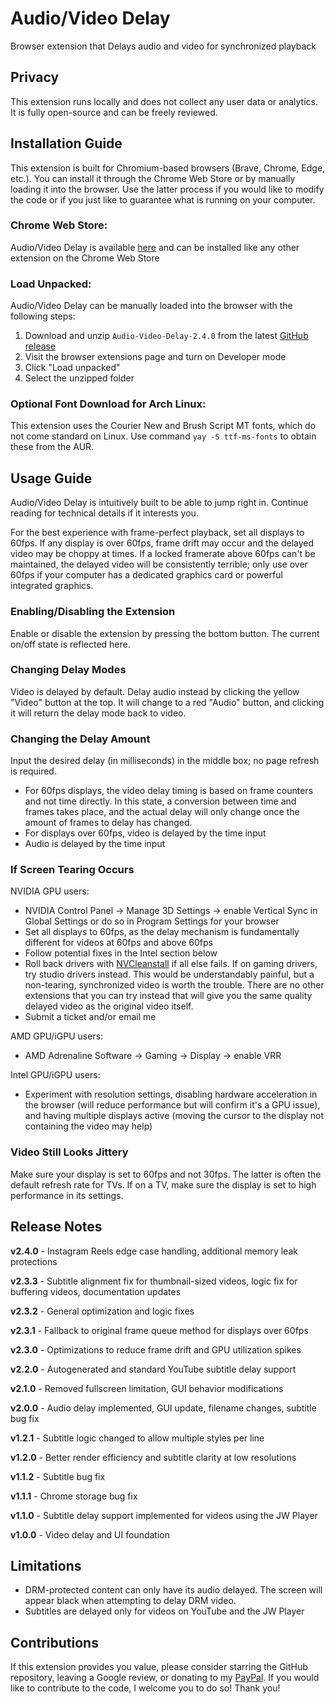 # Audio/Video Delay
Browser extension that Delays audio and video for synchronized playback

## Privacy
This extension runs locally and does not collect any user data or analytics. It is fully open-source and can be freely reviewed.

## Installation Guide
This extension is built for Chromium-based browsers (Brave, Chrome, Edge, etc.). You can install it through the Chrome Web Store or by manually loading it into the browser. Use the latter process if you would like to modify the code or if you just like to guarantee what is running on your computer.

### Chrome Web Store:
Audio/Video Delay is available [here](https://chromewebstore.google.com/detail/audiovideo-delay/oefgkbcfnbncpbociajoehcnnmmipjmo) and can be installed like any other extension on the Chrome Web Store

### Load Unpacked:
Audio/Video Delay can be manually loaded into the browser with the following steps:
1. Download and unzip `Audio-Video-Delay-2.4.0` from the latest [GitHub release](https://github.com/cpb34/Audio-Video-Delay/releases)
2. Visit the browser extensions page and turn on Developer mode
3. Click "Load unpacked"
4. Select the unzipped folder

### Optional Font Download for Arch Linux:
This extension uses the Courier New and Brush Script MT fonts, which do not come standard on Linux. Use command `yay -S ttf-ms-fonts` to obtain these from the AUR.

## Usage Guide
Audio/Video Delay is intuitively built to be able to jump right in. Continue reading for technical details if it interests you.

For the best experience with frame-perfect playback, set all displays to 60fps. If any display is over 60fps, frame drift may occur and the delayed video may be choppy at times. If a locked framerate above 60fps can't be maintained, the delayed video will be consistently terrible; only use over 60fps if your computer has a dedicated graphics card or powerful integrated graphics.

### Enabling/Disabling the Extension
Enable or disable the extension by pressing the bottom button. The current on/off state is reflected here.

### Changing Delay Modes
Video is delayed by default. Delay audio instead by clicking the yellow "Video" button at the top. It will change to a red "Audio" button, and clicking it will return the delay mode back to video.

### Changing the Delay Amount
Input the desired delay (in milliseconds) in the middle box; no page refresh is required.
- For 60fps displays, the video delay timing is based on frame counters and not time directly. In this state, a conversion between time and frames takes place, and the actual delay will only change once the amount of frames to delay has changed.
- For displays over 60fps, video is delayed by the time input
- Audio is delayed by the time input

### If Screen Tearing Occurs
NVIDIA GPU users:
- NVIDIA Control Panel -> Manage 3D Settings -> enable Vertical Sync in Global Settings or do so in Program Settings for your browser
- Set all displays to 60fps, as the delay mechanism is fundamentally different for videos at 60fps and above 60fps
- Follow potential fixes in the Intel section below
- Roll back drivers with [NVCleanstall](https://nvcleanstall.net/download) if all else fails. If on gaming drivers, try studio drivers instead. This would be understandably painful, but a non-tearing, synchronized video is worth the trouble. There are no other extensions that you can try instead that will give you the same quality delayed video as the original video itself.
- Submit a ticket and/or email me

AMD GPU/iGPU users:
- AMD Adrenaline Software -> Gaming -> Display -> enable VRR

Intel GPU/iGPU users:
- Experiment with resolution settings, disabling hardware acceleration in the browser (will reduce performance but will confirm it's a GPU issue), and having multiple displays active (moving the cursor to the display not containing the video may help)

### Video Still Looks Jittery
Make sure your display is set to 60fps and not 30fps. The latter is often the default refresh rate for TVs. If on a TV, make sure the display is set to high performance in its settings.

## Release Notes

**v2.4.0** - Instagram Reels edge case handling, additional memory leak protections

**v2.3.3** - Subtitle alignment fix for thumbnail-sized videos, logic fix for buffering videos, documentation updates

**v2.3.2** - General optimization and logic fixes

**v2.3.1** - Fallback to original frame queue method for displays over 60fps

**v2.3.0** - Optimizations to reduce frame drift and GPU utilization spikes

**v2.2.0** - Autogenerated and standard YouTube subtitle delay support

**v2.1.0** - Removed fullscreen limitation, GUI behavior modifications

**v2.0.0** - Audio delay implemented, GUI update, filename changes, subtitle bug fix

**v1.2.1** - Subtitle logic changed to allow multiple styles per line

**v1.2.0** - Better render efficiency and subtitle clarity at low resolutions

**v1.1.2** - Subtitle bug fix

**v1.1.1** - Chrome storage bug fix

**v1.1.0** - Subtitle delay support implemented for videos using the JW Player

**v1.0.0** - Video delay and UI foundation

## Limitations
- DRM-protected content can only have its audio delayed. The screen will appear black when attempting to delay DRM video.
- Subtitles are delayed only for videos on YouTube and the JW Player

## Contributions
If this extension provides you value, please consider starring the GitHub repository, leaving a Google review, or donating to my [PayPal](https://paypal.me/paypalcpb). If you would like to contribute to the code, I welcome you to do so! Thank you!
